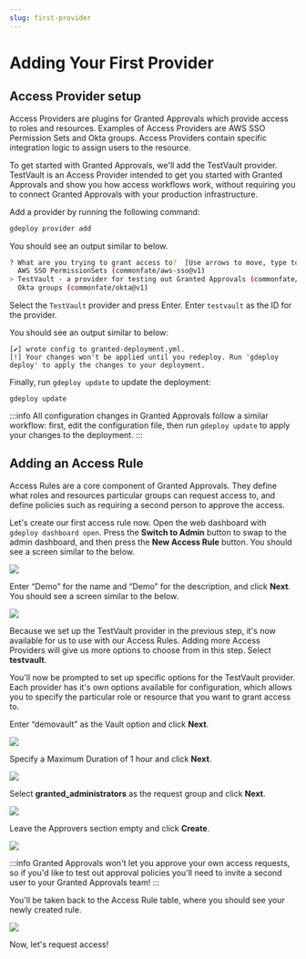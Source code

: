 ```yaml
---
slug: first-provider
---
```


# Adding Your First Provider

## Access Provider setup

Access Providers are plugins for Granted Approvals which provide access to roles and resources. Examples of Access Providers are AWS SSO Permission Sets and Okta groups. Access Providers contain specific integration logic to assign users to the resource.

To get started with Granted Approvals, we'll add the TestVault provider. TestVault is an Access Provider intended to get you started with Granted Approvals and show you how access workflows work, without requiring you to connect Granted Approvals with your production infrastructure.

Add a provider by running the following command:

```bash
gdeploy provider add
```

You should see an output similar to below.

```bash
? What are you trying to grant access to?  [Use arrows to move, type to filter]
  AWS SSO PermissionSets (commonfate/aws-sso@v1)
> TestVault - a provider for testing out Granted Approvals (commonfate/testvault@v1)
  Okta groups (commonfate/okta@v1)
```

Select the `TestVault` provider and press Enter. Enter `testvault` as the ID for the provider.

You should see an output similar to below:

```
[✔] wrote config to granted-deployment.yml.
[!] Your changes won't be applied until you redeploy. Run 'gdeploy deploy' to apply the changes to your deployment.
```

Finally, run `gdeploy update` to update the deployment:

```
gdeploy update
```

:::info
All configuration changes in Granted Approvals follow a similar workflow: first, edit the configuration file, then run `gdeploy update` to apply your changes to the deployment.
:::

## Adding an Access Rule

Access Rules are a core component of Granted Approvals. They define what roles and resources particular groups can request access to, and define policies such as requiring a second person to approve the access.

Let's create our first access rule now. Open the web dashboard with `gdeploy dashboard open`. Press the **Switch to Admin** button to swap to the admin dashboard, and then press the **New Access Rule** button. You should see a screen similar to the below.

![](/img/approvals-getting-started/04-newrule.png)

Enter “Demo” for the name and “Demo” for the description, and click **Next**. You should see a screen similar to the below.

![](/img/approvals-getting-started/05-provider.png)

Because we set up the TestVault provider in the previous step, it's now available for us to use with our Access Rules. Adding more Access Providers will give us more options to choose from in this step. Select **testvault**.

You'll now be prompted to set up specific options for the TestVault provider. Each provider has it's own options available for configuration, which allows you to specify the particular role or resource that you want to grant access to.

Enter “demovault” as the Vault option and click **Next**.

![](/img/approvals-getting-started/06-providerselected.png)

Specify a Maximum Duration of 1 hour and click **Next**.

![](/img/approvals-getting-started/07-time.png)

Select **granted_administrators** as the request group and click **Next**.

![](/img/approvals-getting-started/08-whocanrequest.png)

Leave the Approvers section empty and click **Create**.

![](/img/approvals-getting-started/09-approvalrequired.png)

:::info
Granted Approvals won't let you approve your own access requests, so if you'd like to test out approval policies you'll need to invite a second user to your Granted Approvals team!
:::

You'll be taken back to the Access Rule table, where you should see your newly created rule.

![](/img/approvals-getting-started/10-rulecreated.png)

Now, let's request access!
